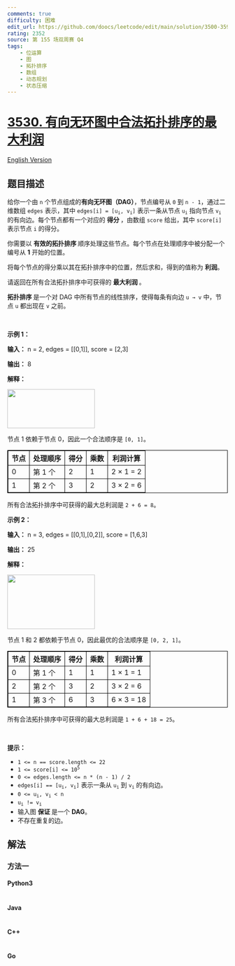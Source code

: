 ```yaml
---
comments: true
difficulty: 困难
edit_url: https://github.com/doocs/leetcode/edit/main/solution/3500-3599/3530.Maximum%20Profit%20from%20Valid%20Topological%20Order%20in%20DAG/README.md
rating: 2352
source: 第 155 场双周赛 Q4
tags:
    - 位运算
    - 图
    - 拓扑排序
    - 数组
    - 动态规划
    - 状态压缩
---
```


<!-- problem:start -->

# [3530. 有向无环图中合法拓扑排序的最大利润](https://leetcode.cn/problems/maximum-profit-from-valid-topological-order-in-dag)

[English Version](/solution/3500-3599/3530.Maximum%20Profit%20from%20Valid%20Topological%20Order%20in%20DAG/README_EN.md)

## 题目描述

<!-- description:start -->

<p>给你一个由 <code>n</code> 个节点组成的<strong>有向无环图（DAG）</strong>，节点编号从 <code>0</code> 到 <code>n - 1</code>，通过二维数组 <code>edges</code> 表示，其中 <code>edges[i] = [u<sub>i</sub>, v<sub>i</sub>]</code> 表示一条从节点 <code>u<sub>i</sub></code> 指向节点 <code>v<sub>i</sub></code> 的有向边。每个节点都有一个对应的&nbsp;<strong>得分&nbsp;</strong>，由数组 <code>score</code> 给出，其中 <code>score[i]</code> 表示节点 <code>i</code> 的得分。</p>

<p>你需要以&nbsp;<strong>有效的拓扑排序&nbsp;</strong>顺序处理这些节点。每个节点在处理顺序中被分配一个编号从 <strong>1</strong> 开始的位置。</p>

<p>将每个节点的得分乘以其在拓扑排序中的位置，然后求和，得到的值称为&nbsp;<strong>利润</strong>。</p>

<p>请返回在所有合法拓扑排序中可获得的&nbsp;<strong>最大利润&nbsp;</strong>。</p>

<p><strong>拓扑排序&nbsp;</strong>是一个对 DAG 中所有节点的线性排序，使得每条有向边 <code>u → v</code> 中，节点 <code>u</code> 都出现在 <code>v</code> 之前。</p>

<p>&nbsp;</p>

<p><strong class="example">示例 1：</strong></p>

<div class="example-block">
<p><strong>输入：</strong> <span class="example-io">n = 2, edges = [[0,1]], score = [2,3]</span></p>

<p><strong>输出：</strong> <span class="example-io">8</span></p>

<p><strong>解释：</strong></p>

<p><img src="https://fastly.jsdelivr.net/gh/doocs/leetcode@main/solution/3500-3599/3530.Maximum%20Profit%20from%20Valid%20Topological%20Order%20in%20DAG/images/1745660258-BXXGjv-screenshot-2025-03-11-at-021131.png" style="width: 200px; height: 89px;" /></p>

<p>节点 1 依赖于节点 0，因此一个合法顺序是 <code>[0, 1]</code>。</p>

<table style="border: 1px solid black;">
	<thead>
		<tr>
			<th style="border: 1px solid black;">节点</th>
			<th style="border: 1px solid black;">处理顺序</th>
			<th style="border: 1px solid black;">得分</th>
			<th style="border: 1px solid black;">乘数</th>
			<th style="border: 1px solid black;">利润计算</th>
		</tr>
	</thead>
	<tbody>
		<tr>
			<td style="border: 1px solid black;">0</td>
			<td style="border: 1px solid black;">第 1 个</td>
			<td style="border: 1px solid black;">2</td>
			<td style="border: 1px solid black;">1</td>
			<td style="border: 1px solid black;">2 × 1 = 2</td>
		</tr>
		<tr>
			<td style="border: 1px solid black;">1</td>
			<td style="border: 1px solid black;">第 2 个</td>
			<td style="border: 1px solid black;">3</td>
			<td style="border: 1px solid black;">2</td>
			<td style="border: 1px solid black;">3 × 2 = 6</td>
		</tr>
	</tbody>
</table>

<p>所有合法拓扑排序中可获得的最大总利润是 <code>2 + 6 = 8</code>。</p>
</div>

<p><strong class="example">示例 2：</strong></p>

<div class="example-block">
<p><strong>输入：</strong> <span class="example-io">n = 3, edges = [[0,1],[0,2]], score = [1,6,3]</span></p>

<p><strong>输出：</strong> <span class="example-io">25</span></p>

<p><strong>解释：</strong></p>

<p><img alt="" src="https://fastly.jsdelivr.net/gh/doocs/leetcode@main/solution/3500-3599/3530.Maximum%20Profit%20from%20Valid%20Topological%20Order%20in%20DAG/images/1745660268-mJrEKY-screenshot-2025-03-11-at-023558.png" style="width: 200px; height: 124px;" /></p>

<p>节点 1 和 2 都依赖于节点 0，因此最优的合法顺序是 <code>[0, 2, 1]</code>。</p>

<table style="border: 1px solid black;">
	<thead>
		<tr>
			<th style="border: 1px solid black;">节点</th>
			<th style="border: 1px solid black;">处理顺序</th>
			<th style="border: 1px solid black;">得分</th>
			<th style="border: 1px solid black;">乘数</th>
			<th style="border: 1px solid black;">利润计算</th>
		</tr>
	</thead>
	<tbody>
		<tr>
			<td style="border: 1px solid black;">0</td>
			<td style="border: 1px solid black;">第 1 个</td>
			<td style="border: 1px solid black;">1</td>
			<td style="border: 1px solid black;">1</td>
			<td style="border: 1px solid black;">1 × 1 = 1</td>
		</tr>
		<tr>
			<td style="border: 1px solid black;">2</td>
			<td style="border: 1px solid black;">第 2 个</td>
			<td style="border: 1px solid black;">3</td>
			<td style="border: 1px solid black;">2</td>
			<td style="border: 1px solid black;">3 × 2 = 6</td>
		</tr>
		<tr>
			<td style="border: 1px solid black;">1</td>
			<td style="border: 1px solid black;">第 3 个</td>
			<td style="border: 1px solid black;">6</td>
			<td style="border: 1px solid black;">3</td>
			<td style="border: 1px solid black;">6 × 3 = 18</td>
		</tr>
	</tbody>
</table>

<p>所有合法拓扑排序中可获得的最大总利润是 <code>1 + 6 + 18 = 25</code>。</p>
</div>

<p>&nbsp;</p>

<p><strong>提示：</strong></p>

<ul>
	<li><code>1 &lt;= n == score.length &lt;= 22</code></li>
	<li><code>1 &lt;= score[i] &lt;= 10<sup>5</sup></code></li>
	<li><code>0 &lt;= edges.length &lt;= n * (n - 1) / 2</code></li>
	<li><code>edges[i] == [u<sub>i</sub>, v<sub>i</sub>]</code> 表示一条从 <code>u<sub>i</sub></code> 到 <code>v<sub>i</sub></code> 的有向边。</li>
	<li><code>0 &lt;= u<sub>i</sub>, v<sub>i</sub> &lt; n</code></li>
	<li><code>u<sub>i</sub> != v<sub>i</sub></code></li>
	<li>输入图&nbsp;<strong>保证&nbsp;</strong>是一个 <strong>DAG</strong>。</li>
	<li>不存在重复的边。</li>
</ul>

<!-- description:end -->

## 解法

<!-- solution:start -->

### 方法一

<!-- tabs:start -->

#### Python3

```python

```

#### Java

```java

```

#### C++

```cpp

```

#### Go

```go

```

<!-- tabs:end -->

<!-- solution:end -->

<!-- problem:end -->
